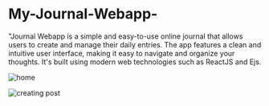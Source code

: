 # My-Journal-Webapp-
"Journal Webapp is a simple and easy-to-use online journal that allows users to create and manage their daily entries. The app features a clean and intuitive user interface, making it easy to navigate and organize your thoughts. It's built using modern web technologies such as ReactJS and Ejs. 

![home](https://user-images.githubusercontent.com/96329401/213935131-0643c79f-962d-4dd1-a121-7ddd4b02329d.png)

![creating post](https://user-images.githubusercontent.com/96329401/213935171-fad0dd54-1cbf-4c9b-bd09-355c53236b6c.png)
